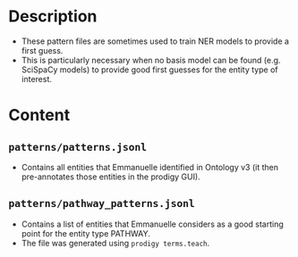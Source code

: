 # Description
- These pattern files are sometimes used to train NER models to provide a first guess.
- This is particularly necessary when no basis model can be found (e.g. SciSpaCy models) to provide good first
 guesses for the entity type of interest. 

# Content
## `patterns/patterns.jsonl`
- Contains all entities that Emmanuelle identified in Ontology v3 (it then 
pre-annotates those entities in the prodigy GUI).

## `patterns/pathway_patterns.jsonl`
- Contains a list of entities that Emmanuelle considers as a good starting point
for the entity type PATHWAY. 
- The file was generated using `prodigy terms.teach`.